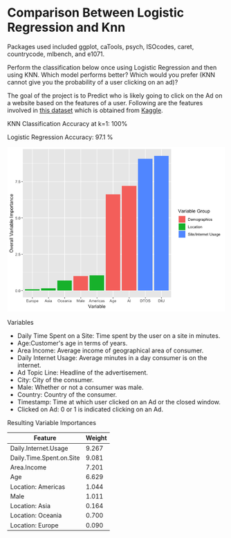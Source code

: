 # Comparison Between Logistic Regression and Knn

Packages used included ggplot, caTools, psych, ISOcodes, caret, countrycode, mlbench, and e1071.

Perform the classification below once using Logistic Regression and then using KNN. Which model performs better? Which would you prefer (KNN cannot give you the probability of a user clicking on an ad)?

The goal of the project is to Predict who is likely going to click on the Ad on a website based on the features of a user. Following are the features involved in [this dataset](https://www.kaggle.com/fayomi/advertising) which is obtained from [Kaggle](https://www.kaggle.com). 

KNN Classification Accuracy at k=1: 100%


Logistic Regression Accuracy: 97.1 %


![alt text](https://raw.githubusercontent.com/ivan-sepulveda/predict-ad-click/master/glmVarImp.png)

Variables

- Daily Time Spent on a Site: Time spent by the user on a site in minutes.
- Age:Customer's age in terms of years.
- Area Income: Average income of geographical area of consumer.
- Daily Internet Usage: Average minutes in a day consumer is on the internet.
- Ad Topic Line: Headline of the advertisement.
- City: City of the consumer.
- Male: Whether or not a consumer was male.
- Country: Country of the consumer.
- Timestamp: Time at which user clicked on an Ad or the closed window.
- Clicked on Ad: 0 or 1 is indicated clicking on an Ad.


Resulting Variable Importances

| Feature                  | Weight|
|--------------------------|-------|
| Daily.Internet.Usage     | 9.267 |
| Daily.Time.Spent.on.Site | 9.081 |
| Area.Income              | 7.201 |
| Age                      | 6.629 |
| Location: Americas       | 1.044 |
| Male                     | 1.011 |
| Location: Asia           | 0.164 |
| Location: Oceania        | 0.700 |
| Location: Europe         | 0.090 |
